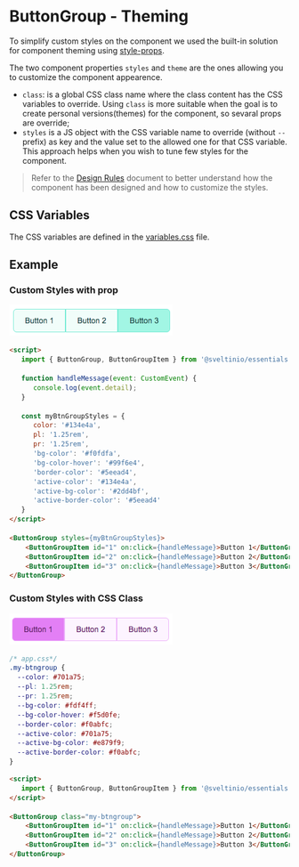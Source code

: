# ButtonGroup - Theming

To simplify custom styles on the component we used the built-in solution for component theming using [style-props].

The two component properties `styles` and `theme` are the ones allowing you to customize the component appearence.

- `class`: is a global CSS class name where the class content has the CSS variables to override. Using `class` is more suitable when the goal is to create personal versions(themes) for the component, so sevaral props are override;
- `styles` is a JS object with the CSS variable name to override (without `--` prefix) as key and the value set to the allowed one for that CSS variable. This approach helps when you wish to tune few styles for the component.

> Refer to the [Design Rules] document to better understand how the component has been designed and how to customize the styles.

## CSS Variables

The CSS variables are defined in the [variables.css](./variables.css) file.

## Example

### Custom Styles with prop

<img src="./assets/images/custom_styles_prop.png" alt="ButtonGroup - Custom Styles with prop" />

```html
<script>
   import { ButtonGroup, ButtonGroupItem } from '@sveltinio/essentials';

   function handleMessage(event: CustomEvent) {
      console.log(event.detail);
   }

   const myBtnGroupStyles = {
      color: '#134e4a',
      pl: '1.25rem',
      pr: '1.25rem',
      'bg-color': '#f0fdfa',
      'bg-color-hover': '#99f6e4',
      'border-color': '#5eead4',
      'active-color': '#134e4a',
      'active-bg-color': '#2dd4bf',
      'active-border-color': '#5eead4'
   }
</script>

<ButtonGroup styles={myBtnGroupStyles}>
    <ButtonGroupItem id="1" on:click={handleMessage}>Button 1</ButtonGroupItem>
    <ButtonGroupItem id="2" on:click={handleMessage}>Button 2</ButtonGroupItem>
    <ButtonGroupItem id="3" on:click={handleMessage}>Button 3</ButtonGroupItem>
</ButtonGroup>
```

### Custom Styles with CSS Class

<img src="./assets/images/custom_styles_class.png" alt="ButtonGroup - Custom Styles with CSS class" />

```css
/* app.css*/
.my-btngroup {
  --color: #701a75;
  --pl: 1.25rem;
  --pr: 1.25rem;
  --bg-color: #fdf4ff;
  --bg-color-hover: #f5d0fe;
  --border-color: #f0abfc;
  --active-color: #701a75;
  --active-bg-color: #e879f9;
  --active-border-color: #f0abfc;
}
```

```html
<script>
   import { ButtonGroup, ButtonGroupItem } from '@sveltinio/essentials';
</script>

<ButtonGroup class="my-btngroup">
    <ButtonGroupItem id="1" on:click={handleMessage}>Button 1</ButtonGroupItem>
    <ButtonGroupItem id="2" on:click={handleMessage}>Button 2</ButtonGroupItem>
    <ButtonGroupItem id="3" on:click={handleMessage}>Button 3</ButtonGroupItem>
</ButtonGroup>
```

<!-- Resources -->
[style-props]: https://svelte.dev/docs#template-syntax-component-directives---style-props
[Design Rules]: https://github.com/sveltinio/components-library/blob/main/docs/design-rules.md
